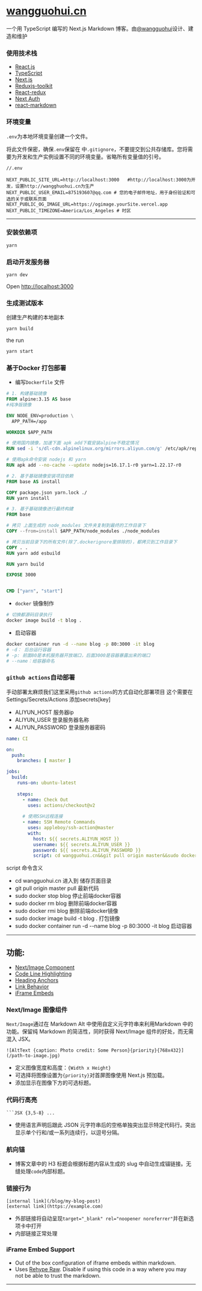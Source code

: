 # [wangguohui.cn](https://wangguohui.cn)

一个用 TypeScript 编写的 Next.js Markdown 博客。由[@wangguohui](https://github.com/wgh1997/)设计、建造和维护
### 使用技术栈
- [React.js](https://react.docschina.org/)
- [TypeScript](https://www.tslang.cn/)
- [Next.js](https://github.com/vercel/next.js/)
- [Reduxjs-toolkit](https://redux-toolkit.js.org)
- [React-redux](https://react-redux.js.org/)
- [Next Auth](https://next-auth.js.org/)  
- [react-markdown](https://github.com/remarkjs/react-markdown)  


### 环境变量

`.env`为本地环境变量创建一个文件。

将此文件保密，确保`.env`保留在 中`.gitignore`，不要提交到公共存储库。您将需要为开发和生产实例设置不同的环境变量。省略所有变量值的引号。

```
//.env

NEXT_PUBLIC_SITE_URL=http://localhost:3000   #http://localhost:3000为开发，设置http://wangghuohui.cn为生产
NEXT_PUBLIC_USER_EMAIL=875193607@qq.com # 您的电子邮件地址，用于身份验证和可选的关于或联系页面
NEXT_PUBLIC_OG_IMAGE_URL=https://ogimage.yourSite.vercel.app
NEXT_PUBLIC_TIMEZONE=America/Los_Angeles # 时区
```

---

### 安装依赖项
```bash
yarn
```

### 启动开发服务器

```bash
yarn dev
```

Open [http://localhost:3000](http://localhost:3000)

### 生成测试版本
创建生产构建的本地副本
```bash
yarn build
```
the run

```bash
yarn start
```


### 基于Docker 打包部署
-  编写`Dockerfile` 文件
```Dockerfile
# 1. 构建基础镜像
FROM alpine:3.15 AS base
#纯净版镜像

ENV NODE_ENV=production \
  APP_PATH=/app

WORKDIR $APP_PATH

# 使用国内镜像，加速下面 apk add下载安装alpine不稳定情况
RUN sed -i 's/dl-cdn.alpinelinux.org/mirrors.aliyun.com/g' /etc/apk/repositories

# 使用apk命令安装 nodejs 和 yarn
RUN apk add --no-cache --update nodejs=16.17.1-r0 yarn=1.22.17-r0 

# 2. 基于基础镜像安装项目依赖
FROM base AS install

COPY package.json yarn.lock ./
RUN yarn install 

# 3. 基于基础镜像进行最终构建
FROM base

# 拷贝 上面生成的 node_modules 文件夹复制到最终的工作目录下
COPY --from=install $APP_PATH/node_modules ./node_modules

# 拷贝当前目录下的所有文件(除了.dockerignore里排除的)，都拷贝到工作目录下
COPY . .
RUN yarn add esbuild

RUN yarn build

EXPOSE 3000


CMD ["yarn", "start"]
```
- `docker` 镜像制作
```bash
# 切换都源码目录执行
docker image build -t blog .
```
- 启动容器
```bash
docker container run -d --name blog -p 80:3000 -it blog 
# -d： 后台运行容器
# -p: 前面80是本机服务器开放端口，后面3000是容器暴露出来的端口
# --name：给容器命名
```


### `github actions`自动部署
手动部署太麻烦我们这里采用`github actions`的方式自动化部署项目
这个需要在Settings/Secrets/Actions 添加secrets[key]
- ALIYUN_HOST 服务器ip
- ALIYUN_USER 登录服务器名称
- ALIYUN_PASSWORD 登录服务器密码 

```yml
name: CI

on:
  push:
    branches: [ master ]

jobs:
  build:
    runs-on: ubuntu-latest
    
    steps:
      - name: Check Out
        uses: actions/checkout@v2
          
      # 使用SSH远程连接
      - name: SSH Remote Commands
        uses: appleboy/ssh-action@master
        with:
          host: ${{ secrets.ALIYUN_HOST }}
          username: ${{ secrets.ALIYUN_USER }}
          password: ${{ secrets.ALIYUN_PASSWORD }}
          script: cd wangguohui.cn&&git pull origin master&&sudo docker stop blog&&sudo docker rm blog&&sudo docker rmi blog&&sudo docker image build -t blog .&&sudo docker container run -d --name blog -p 80:3000 -it blog 

```
script 命令含义
- cd wangguohui.cn 进入到  储存页面目录
- git pull origin master pull 最新代码
- sudo docker stop blog 停止前端docker容器
- sudo docker rm blog 删除前端docker容器
- sudo docker rmi blog 删除前端docker镜像
- sudo docker image build -t blog . 打包镜像
- sudo docker container run -d --name blog -p 80:3000 -it blog 启动容器
---

## 功能:

- [Next/Image Component](#nextimage-component)
- [Code Line Highlighting](#code-line-highlighting)
- [Heading Anchors](#heading-anchors)
- [Link Behavior](#link-behavior)
- [iFrame Embeds](#iframe-embeds)

### Next/Image 图像组件
`Next/Image`通过在 Markdown Alt 中使用自定义元字符串来利用Markdown 中的功能。保留纯 Markdown 的简洁性，同时获得 Next/Image 组件的好处，而无需混入 JSX。

```
![AltText {caption: Photo credit: Some Person}{priority}{768x432}](/path-to-image.jpg)
```

- 定义图像宽度和高度：`{Width x Height}`
- 可选择将图像设置为`{priority}`对首屏图像使用 Next.js 预加载。
- 添加显示在图像下方的可选标题。

### 代码行高亮
` ```JSX {3,5-8} ... `
- 使用语言声明后跟此 JSON 元字符串后的空格单独突出显示特定代码行。突出显示单个行和/或一系列连续行，以逗号分隔。

### 航向锚
- 博客文章中的 H3 标题会根据标题内容从生成的 slug 中自动生成锚链接。无缝处理`code`内部标题。
### 链接行为
```
[internal link](/blog/my-blog-post)
[external link](https://example.com)
```
- 外部链接将自动呈现`target="_blank" rel="noopener noreferrer"`并在新选项卡中打开
- 内部链接正常处理

### iFrame Embed Support
- Out of the box configuration of iframe embeds within markdown.
- Uses [Rehype Raw](https://github.com/rehypejs/rehype-raw). Disable if using this code in a way where you may not be able to trust the markdown.

---

